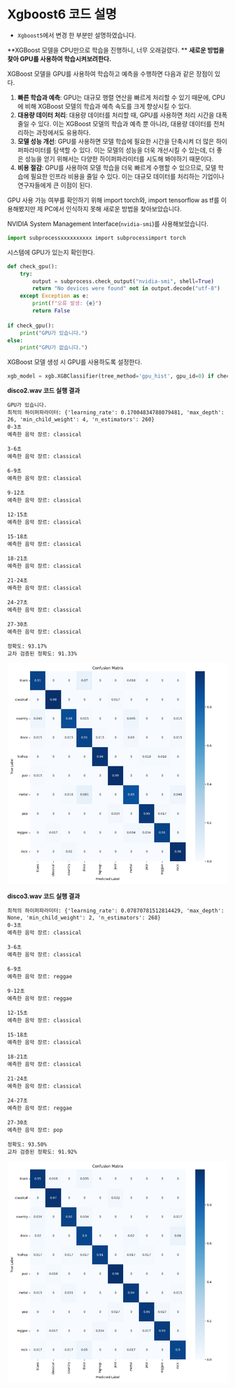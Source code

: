 
# Xgboost6 코드 설명



* `Xgboost5`에서 변경 한 부분만 설명하였습니다.



**XGBoost 모델을 CPU만으로 학습을 진행하니, 너무 오래걸렸다. **
**새로운 방법을 찾아 GPU를 사용하여 학습시켜보려한다.** 



XGBoost 모델을 GPU를 사용하여 학습하고 예측을 수행하면 다음과 같은 장점이 있다.

1. **빠른 학습과 예측**: GPU는 대규모 행렬 연산을 빠르게 처리할 수 있기 때문에, CPU에 비해 XGBoost 모델의 학습과 예측 속도를 크게 향상시킬 수 있다.
2. **대용량 데이터 처리**: 대용량 데이터를 처리할 때, GPU를 사용하면 처리 시간을 대폭 줄일 수 있다. 이는 XGBoost 모델의 학습과 예측 뿐 아니라, 대용량 데이터를 전처리하는 과정에서도 유용하다.
3. **모델 성능 개선**: GPU를 사용하면 모델 학습에 필요한 시간을 단축시켜 더 많은 하이퍼파라미터를 탐색할 수 있다. 이는 모델의 성능을 더욱 개선시킬 수 있는데, 더 좋은 성능을 얻기 위해서는 다양한 하이퍼파라미터를 시도해 봐야하기 때문이다.
4. **비용 절감**: GPU를 사용하여 모델 학습을 더욱 빠르게 수행할 수 있으므로, 모델 학습에 필요한 인프라 비용을 줄일 수 있다. 이는 대규모 데이터를 처리하는 기업이나 연구자들에게 큰 이점이 된다.



GPU 사용 가능 여부를 확인하기 위해 import torch와, import tensorflow as tf를 이용해봤지만 제 PC에서 인식하지 못해 새로운 방법을 찾아보았습니다.



NVIDIA System Management Interface(`nvidia-smi`)를 사용해보았습니다.

```python
import subprocessxxxxxxxxxx import subprocessimport torch
```



시스템에 GPU가 있는지 확인한다.

```python
def check_gpu():
    try:
        output = subprocess.check_output("nvidia-smi", shell=True)
        return "No devices were found" not in output.decode("utf-8")
    except Exception as e:
        print(f"오류 발생: {e}")
        return False

if check_gpu():
    print("GPU가 있습니다.")
else:
    print("GPU가 없습니다.")
```



XGBoost 모델 생성 시 GPU를 사용하도록 설정한다.

```python
xgb_model = xgb.XGBClassifier(tree_method='gpu_hist', gpu_id=0) if check_gpu() else xgb.XGBClassifier()
```







**disco2.wav 코드 실행 결과**

```
GPU가 있습니다.
최적의 하이퍼파라미터: {'learning_rate': 0.17004834788079481, 'max_depth': 26, 'min_child_weight': 4, 'n_estimators': 260}
0-3초
예측한 음악 장르: classical

3-6초
예측한 음악 장르: classical

6-9초
예측한 음악 장르: classical

9-12초
예측한 음악 장르: classical

12-15초
예측한 음악 장르: classical

15-18초
예측한 음악 장르: classical

18-21초
예측한 음악 장르: classical

21-24초
예측한 음악 장르: classical

24-27초
예측한 음악 장르: classical

27-30초
예측한 음악 장르: classical

정확도: 93.17%
교차 검증된 정확도: 91.33%

```

![](https://github.com/ZBDS11ML3/ML_jieun/blob/main/0.Confusion_matrix/Xgboost6_disco2.png)





**disco3.wav 코드 실행 결과**

```
최적의 하이퍼파라미터: {'learning_rate': 0.07870781512814429, 'max_depth': None, 'min_child_weight': 2, 'n_estimators': 268}
0-3초
예측한 음악 장르: classical

3-6초
예측한 음악 장르: classical

6-9초
예측한 음악 장르: reggae

9-12초
예측한 음악 장르: reggae

12-15초
예측한 음악 장르: classical

15-18초
예측한 음악 장르: classical

18-21초
예측한 음악 장르: classical

21-24초
예측한 음악 장르: classical

24-27초
예측한 음악 장르: reggae

27-30초
예측한 음악 장르: pop

정확도: 93.50%
교차 검증된 정확도: 91.92%
```

![](https://github.com/ZBDS11ML3/ML_jieun/blob/main/0.Confusion_matrix/Xgboost6_disco3.png)